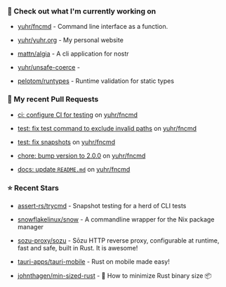 ### 👷 Check out what I'm currently working on



- [yuhr/fncmd](https://github.com/yuhr/fncmd) - Command line interface as a function.

- [yuhr/yuhr.org](https://github.com/yuhr/yuhr.org) - My personal website

- [mattn/algia](https://github.com/mattn/algia) - A cli application for nostr

- [yuhr/unsafe-coerce](https://github.com/yuhr/unsafe-coerce) - 

- [pelotom/runtypes](https://github.com/pelotom/runtypes) - Runtime validation for static types

### 🔨 My recent Pull Requests



- [ci: configure CI for testing](https://github.com/yuhr/fncmd/pull/47) on [yuhr/fncmd](https://github.com/yuhr/fncmd)

- [test: fix test command to exclude invalid paths](https://github.com/yuhr/fncmd/pull/46) on [yuhr/fncmd](https://github.com/yuhr/fncmd)

- [test: fix snapshots](https://github.com/yuhr/fncmd/pull/45) on [yuhr/fncmd](https://github.com/yuhr/fncmd)

- [chore: bump version to 2.0.0](https://github.com/yuhr/fncmd/pull/44) on [yuhr/fncmd](https://github.com/yuhr/fncmd)

- [docs: update `README.md`](https://github.com/yuhr/fncmd/pull/43) on [yuhr/fncmd](https://github.com/yuhr/fncmd)

### ⭐ Recent Stars



- [assert-rs/trycmd](https://github.com/assert-rs/trycmd) - Snapshot testing for a herd of CLI tests

- [snowflakelinux/snow](https://github.com/snowflakelinux/snow) - A commandline wrapper for the Nix package manager

- [sozu-proxy/sozu](https://github.com/sozu-proxy/sozu) - Sōzu HTTP reverse proxy, configurable at runtime, fast and safe, built in Rust. It is awesome!

- [tauri-apps/tauri-mobile](https://github.com/tauri-apps/tauri-mobile) - Rust on mobile made easy!

- [johnthagen/min-sized-rust](https://github.com/johnthagen/min-sized-rust) - 🦀 How to minimize Rust binary size 📦